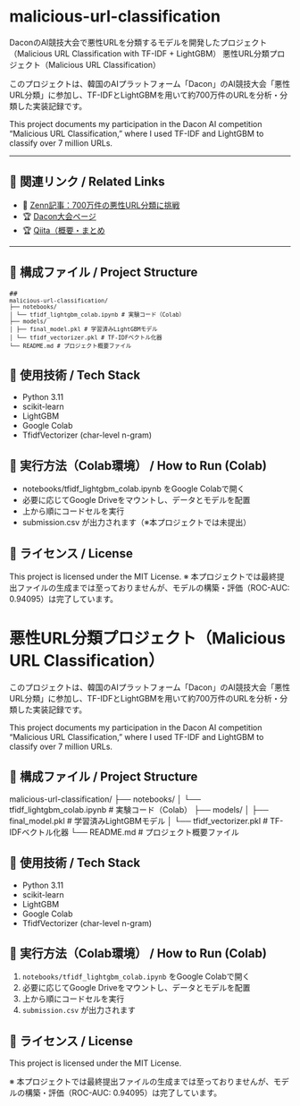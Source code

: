 # malicious-url-classification

DaconのAI競技大会で悪性URLを分類するモデルを開発したプロジェクト（Malicious URL Classification with TF-IDF + LightGBM）
悪性URL分類プロジェクト（Malicious URL Classification）

このプロジェクトは、韓国のAIプラットフォーム「Dacon」のAI競技大会「悪性URL分類」に参加し、TF-IDFとLightGBMを用いて約700万件のURLを分析・分類した実装記録です。

This project documents my participation in the Dacon AI competition “Malicious URL Classification,” where I used TF-IDF and LightGBM to classify over 7 million URLs.

---

## 🔗 関連リンク / Related Links

- 📘 [Zenn記事：700万件の悪性URL分類に挑戦](https://zenn.dev/your-article-url)
- 🏆 [Dacon大会ページ](https://dacon.io/competitions/official/236233/overview/description)
- 🏆 [Qiita（概要・まとめ](https://qiita.com/hyeon/items/f2a99f6a54742360fc0f)

---

## 📂 構成ファイル / Project Structure

<pre><code>##<code> 
malicious-url-classification/ 
├── notebooks/ 
│ └── tfidf_lightgbm_colab.ipynb # 実験コード（Colab） 
├── models/ 
│ ├── final_model.pkl # 学習済みLightGBMモデル 
│ └── tfidf_vectorizer.pkl # TF-IDFベクトル化器 
└── README.md # プロジェクト概要ファイル </code> </code></pre>


## 🚀 使用技術 / Tech Stack

- Python 3.11
- scikit-learn
- LightGBM
- Google Colab
- TfidfVectorizer (char-level n-gram)

## 📝 実行方法（Colab環境） / How to Run (Colab)

- notebooks/tfidf_lightgbm_colab.ipynb をGoogle Colabで開く
- 必要に応じてGoogle Driveをマウントし、データとモデルを配置
- 上から順にコードセルを実行
- submission.csv が出力されます（※本プロジェクトでは未提出）

## 📌 ライセンス / License

This project is licensed under the MIT License.
※ 本プロジェクトでは最終提出ファイルの生成までは至っておりませんが、モデルの構築・評価（ROC-AUC: 0.94095）は完了しています。



# 悪性URL分類プロジェクト（Malicious URL Classification）

このプロジェクトは、韓国のAIプラットフォーム「Dacon」のAI競技大会「悪性URL分類」に参加し、TF-IDFとLightGBMを用いて約700万件のURLを分析・分類した実装記録です。

This project documents my participation in the Dacon AI competition “Malicious URL Classification,” where I used TF-IDF and LightGBM to classify over 7 million URLs.

## 📂 構成ファイル / Project Structure

malicious-url-classification/ 
├── notebooks/ 
│ └── tfidf_lightgbm_colab.ipynb # 実験コード（Colab） 
├── models/ 
│ ├── final_model.pkl # 学習済みLightGBMモデル 
│ └── tfidf_vectorizer.pkl # TF-IDFベクトル化器 
└── README.md # プロジェクト概要ファイル

## 🚀 使用技術 / Tech Stack

- Python 3.11
- scikit-learn
- LightGBM
- Google Colab
- TfidfVectorizer (char-level n-gram)

## 📝 実行方法（Colab環境） / How to Run (Colab)

1. `notebooks/tfidf_lightgbm_colab.ipynb` をGoogle Colabで開く
2. 必要に応じてGoogle Driveをマウントし、データとモデルを配置
3. 上から順にコードセルを実行
4. `submission.csv` が出力されます

## 📌 ライセンス / License

This project is licensed under the MIT License.

※ 本プロジェクトでは最終提出ファイルの生成までは至っておりませんが、モデルの構築・評価（ROC-AUC: 0.94095）は完了しています。

